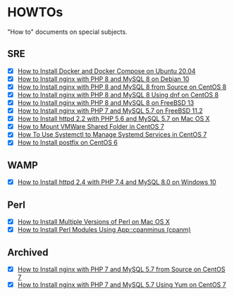 # HOWTOs

"How to" documents on special subjects.

## SRE

- [x] [How to Install Docker and Docker Compose on Ubuntu 20.04](howto-install-docker-and-docker-compose-on-ubuntu20.04.md)
- [x] [How to Install nginx with PHP 8 and MySQL 8 on Debian 10](howto-install-nginx-php8-mysql8-on-debian10.md)
- [x] [How to Install nginx with PHP 8 and MySQL 8 from Source on CentOS 8](howto-install-nginx-php8-mysql8-from-source-on-centos8.md)
- [x] [How to Install nginx with PHP 8 and MySQL 8 Using dnf on CentOS 8](howto-install-nginx-php8-mysql8-using-dnf-on-centos8.md)
- [x] [How to Install nginx with PHP 8 and MySQL 8 on FreeBSD 13](howto-install-nginx-php8-mysql8-on-freebsd13.md)
- [x] [How to Install nginx with PHP 7 and MySQL 5.7 on FreeBSD 11.2](howto-install-nginx-php7-mysql57-on-freebsd11.md)
- [x] [How to Install httpd 2.2 with PHP 5.6 and MySQL 5.7 on Mac OS X](howto-install-httpd22-php56-mysql57-on-macosx.md)
- [x] [How to Mount VMWare Shared Folder in CentOS 7](howto-mount-vmware-shared-folder-in-centos7.md)
- [x] [How To Use Systemctl to Manage Systemd Services in CentOS 7](howto-use-systemctl-to-manage-systemd-services-in-centos7.md)
- [x] [How to Install postfix on CentOS 6](howto-install-postfix-on-centos6.md)

## WAMP

- [x] [How to Install httpd 2.4 with PHP 7.4 and MySQL 8.0 on Windows 10](howto-install-httpd2.4-php7.4-mysql8.0-on-win10.md)

## Perl

- [x] [How to Install Multiple Versions of Perl on Mac OS X](howto-install-multiple-versions-of-perl-on-macosx.md)
- [x] [How to Install Perl Modules Using App::cpanminus (cpanm)](howto-install-perl-moudles-using-cpanminus.md)

## Archived

- [x] [How to Install nginx with PHP 7 and MySQL 5.7 from Source on CentOS 7](howto-install-nginx-php7-mysql57-from-source-on-centos7.md)
- [x] [How to Install nginx with PHP 7 and MySQL 5.7 Using Yum on CentOS 7](howto-install-nginx-php7-mysql57-using-yum-on-centos7.md)
